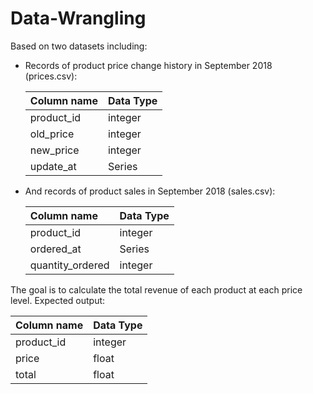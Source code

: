 # Data-Wrangling

Based on two datasets including:
- Records of product price change history in September 2018 (prices.csv):

  |Column name|Data Type|
  | :-------- | :------ |
  | product_id | integer |
  | old_price | integer |
  | new_price | integer |
  | update_at | Series |
  
- And records of product sales in September 2018 (sales.csv):

  |Column name|Data Type|
  | :-------- | :------ |
  | product_id | integer |
  | ordered_at | Series |
  | quantity_ordered | integer |
  
The goal is to calculate the total revenue of each product at each price level. Expected output:

  | Column name | Data Type |
  | :---------- | :-------- |
  | product_id | integer |
  | price | float |
  | total | float |
